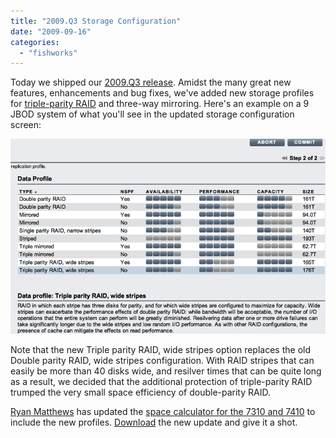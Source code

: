 ```yaml
---
title: "2009.Q3 Storage Configuration"
date: "2009-09-16"
categories: 
  - "fishworks"
---
```


Today we shipped our [2009.Q3 release](http://blogs.sun.com/fishworks/entry/sun_storage_7000_2009_q3). Amidst the many great new features, enhancements and bug fixes, we've added new storage profiles for [triple-parity RAID](http://dtrace.org/blogs/ahl/triple_parity_raid_z) and three-way mirroring. Here's an example on a 9 JBOD system of what you'll see in the updated storage configuration screen:

![](images/2009.q3_storage_config.png)

Note that the new Triple parity RAID, wide stripes option replaces the old Double parity RAID, wide stripes configuration. With RAID stripes that can easily be more than 40 disks wide, and resilver times that can be quite long as a result, we decided that the additional protection of triple-parity RAID trumped the very small space efficiency of double-parity RAID.

[Ryan Matthews](http://blogs.sun.com/rdm/) has updated the [space calculator for the 7310 and 7410](http://dtrace.org/blogs/ahl/sun_storage_7410_space_calculator#u20090916) to include the new profiles. [Download](https://cds.sun.com/is-bin/INTERSHOP.enfinity/WFS/CDS-CDS_SMI-Site/en_US/-/USD/ViewProductDetail-Start?ProductRef=SS7000SU-2009.Q3.0.0-OTH-G-F@CDS-CDS_SMI) the new update and give it a shot.
